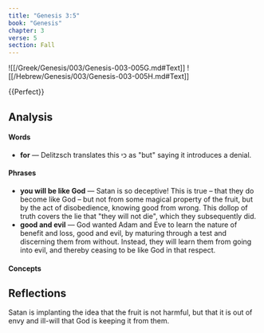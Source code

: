 ```yaml
---
title: "Genesis 3:5"
book: "Genesis"
chapter: 3
verse: 5
section: Fall
---
```

![[/Greek/Genesis/003/Genesis-003-005G.md#Text]]
![[/Hebrew/Genesis/003/Genesis-003-005H.md#Text]]

{{Perfect}}

## Analysis

#### Words
- **for** — Delitzsch translates this כי as "but" saying it introduces a denial.

#### Phrases
- **you will be like God** — Satan is so deceptive!  This is true – that they do become like God – but not from some magical property of the fruit, but by the act of disobedience, knowing good from wrong.  This dollop of truth covers the lie that "they will not die", which they subsequently did.
- **good and evil** — God wanted Adam and Eve to learn the nature of benefit and loss, good and evil, by maturing through a test and discerning them from without.  Instead, they will learn them from going into evil, and thereby ceasing to be like God in that respect.

#### Concepts

## Reflections

Satan is implanting the idea that the fruit is not harmful, but that it is out of envy and ill-will that God is keeping it from them.

